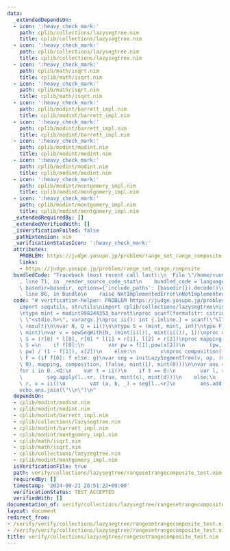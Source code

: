 ```yaml
---
data:
  _extendedDependsOn:
  - icon: ':heavy_check_mark:'
    path: cplib/collections/lazysegtree.nim
    title: cplib/collections/lazysegtree.nim
  - icon: ':heavy_check_mark:'
    path: cplib/collections/lazysegtree.nim
    title: cplib/collections/lazysegtree.nim
  - icon: ':heavy_check_mark:'
    path: cplib/math/isqrt.nim
    title: cplib/math/isqrt.nim
  - icon: ':heavy_check_mark:'
    path: cplib/math/isqrt.nim
    title: cplib/math/isqrt.nim
  - icon: ':heavy_check_mark:'
    path: cplib/modint/barrett_impl.nim
    title: cplib/modint/barrett_impl.nim
  - icon: ':heavy_check_mark:'
    path: cplib/modint/barrett_impl.nim
    title: cplib/modint/barrett_impl.nim
  - icon: ':heavy_check_mark:'
    path: cplib/modint/modint.nim
    title: cplib/modint/modint.nim
  - icon: ':heavy_check_mark:'
    path: cplib/modint/modint.nim
    title: cplib/modint/modint.nim
  - icon: ':heavy_check_mark:'
    path: cplib/modint/montgomery_impl.nim
    title: cplib/modint/montgomery_impl.nim
  - icon: ':heavy_check_mark:'
    path: cplib/modint/montgomery_impl.nim
    title: cplib/modint/montgomery_impl.nim
  _extendedRequiredBy: []
  _extendedVerifiedWith: []
  _isVerificationFailed: false
  _pathExtension: nim
  _verificationStatusIcon: ':heavy_check_mark:'
  attributes:
    PROBLEM: https://judge.yosupo.jp/problem/range_set_range_composite
    links:
    - https://judge.yosupo.jp/problem/range_set_range_composite
  bundledCode: "Traceback (most recent call last):\n  File \"/home/runner/.local/lib/python3.10/site-packages/onlinejudge_verify/documentation/build.py\"\
    , line 71, in _render_source_code_stat\n    bundled_code = language.bundle(stat.path,\
    \ basedir=basedir, options={'include_paths': [basedir]}).decode()\n  File \"/home/runner/.local/lib/python3.10/site-packages/onlinejudge_verify/languages/nim.py\"\
    , line 86, in bundle\n    raise NotImplementedError\nNotImplementedError\n"
  code: "# verification-helper: PROBLEM https://judge.yosupo.jp/problem/range_set_range_composite\n\
    import sequtils, strutils\nimport cplib/collections/lazysegtree\nimport cplib/modint/modint\n\
    \ntype mint = modint998244353_barrett\nproc scanf(formatstr: cstring){.header:\
    \ \"<stdio.h>\", varargs.}\nproc ii(): int {.inline.} = scanf(\"%lld\\n\", addr\
    \ result)\n\nvar N, Q = ii()\n\ntype S = (mint, mint, int)\ntype F = (bool, mint,\
    \ mint)\nvar v = newSeqWith(N, (mint(ii()), mint(ii()), 1))\nproc op(l, r: S):\
    \ S = (r[0] * l[0], r[0] * l[1] + r[1], l[2] + r[2])\nproc mapping(f: F, x: S):\
    \ S =\n    if f[0]:\n        var pw = f[1].pow(x[2])\n        (pw, f[2] * (1 -\
    \ pw) / (1 - f[1]), x[2])\n    else:\n        x\nproc composition(f: F, g: F):\
    \ F = (if f[0]: f else: g)\nvar seg = initLazySegmentTree(v, op, (mint(1), mint(0),\
    \ 0), mapping, composition, (false, mint(1), mint(0)))\n\nvar ans = newSeq[mint]()\n\
    for i in 0..<Q:\n    var t = ii()\n    if t == 0:\n        var l, r, c, d = ii()\n\
    \        seg.apply(l..<r, (true, mint(c), mint(d)))\n    else:\n        var l,\
    \ r, x = ii()\n        var (a, b, _) = seg[l..<r]\n        ans.add(a * x + b)\n\
    echo ans.join(\"\\n\")\n"
  dependsOn:
  - cplib/modint/modint.nim
  - cplib/modint/modint.nim
  - cplib/modint/barrett_impl.nim
  - cplib/collections/lazysegtree.nim
  - cplib/modint/barrett_impl.nim
  - cplib/modint/montgomery_impl.nim
  - cplib/math/isqrt.nim
  - cplib/math/isqrt.nim
  - cplib/collections/lazysegtree.nim
  - cplib/modint/montgomery_impl.nim
  isVerificationFile: true
  path: verify/collections/lazysegtree/rangesetrangecomposite_test.nim
  requiredBy: []
  timestamp: '2024-09-21 20:51:22+09:00'
  verificationStatus: TEST_ACCEPTED
  verifiedWith: []
documentation_of: verify/collections/lazysegtree/rangesetrangecomposite_test.nim
layout: document
redirect_from:
- /verify/verify/collections/lazysegtree/rangesetrangecomposite_test.nim
- /verify/verify/collections/lazysegtree/rangesetrangecomposite_test.nim.html
title: verify/collections/lazysegtree/rangesetrangecomposite_test.nim
---
```

